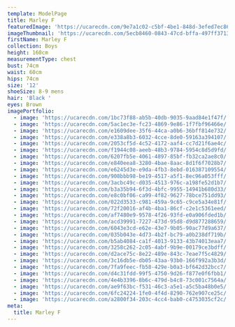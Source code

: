 ```yaml
---
template: ModelPage
title: Marley F
featuredImage: 'https://ucarecdn.com/9e7a1c02-c5bf-4be1-848d-3efed7ec86e1/'
imageThumbnail: 'https://ucarecdn.com/5ecb8460-0843-47cd-bffa-497ff37130bd/'
firstName: Marley F
collection: Boys
height: 160cm
measurementType: chest
bust: 74cm
waist: 60cm
hips: 74cm
size: '12'
shoeSize: 8-9 mens
hair: 'Black '
eyes: Brown
imagePortfolio:
  - image: 'https://ucarecdn.com/1bc73f88-ab5b-40db-9035-9aad84e1f47f/'
  - image: 'https://ucarecdn.com/5ac1ec3e-fc23-4869-9e86-1f7fbf96466e/'
  - image: 'https://ucarecdn.com/e1609dee-35f6-44ca-a0b6-36bff814e732/'
  - image: 'https://ucarecdn.com/e338a8b3-6032-4cce-8de0-59163a394107/'
  - image: 'https://ucarecdn.com/2053cf5d-4c52-4172-aaf4-cc7d21f6ae4c/'
  - image: 'https://ucarecdn.com/f1944c08-aeeb-48b3-9784-5954c8d5d9fd/'
  - image: 'https://ucarecdn.com/6207fb5e-4061-4897-85bf-fb32ca2ae8c0/'
  - image: 'https://ucarecdn.com/e840eea8-3280-4bae-8aac-8d1f6f7028b7/'
  - image: 'https://ucarecdn.com/e6245d3e-e9da-4fb3-8ebd-016387109554/'
  - image: 'https://ucarecdn.com/908bbb98-be19-4517-a5f1-8ec96a053fff/'
  - image: 'https://ucarecdn.com/3acbc49c-d035-4513-976c-a198fe52d1b7/'
  - image: 'https://ucarecdn.com/b3a35b94-6f3d-4bfc-9955-14941b680d33/'
  - image: 'https://ucarecdn.com/e8c0bf06-ca99-4f82-9627-78bce751dd93/'
  - image: 'https://ucarecdn.com/022d3533-c981-459a-9c65-c9ce5a34e81f/'
  - image: 'https://ucarecdn.com/72f20016-af4b-4ba1-86cf-c2e1c5361eed/'
  - image: 'https://ucarecdn.com/af7480e9-9578-4f26-93fd-e0a906fded1b/'
  - image: 'https://ucarecdn.com/acd39991-7227-473d-95d8-d9d877288659/'
  - image: 'https://ucarecdn.com/6043e3cd-e62e-43e7-9b05-90ac77d9a637/'
  - image: 'https://ucarecdn.com/035b043e-4d73-4b2f-bc79-a0b238df719b/'
  - image: 'https://ucarecdn.com/b5ab4084-ca1f-4013-9133-43b74013eaa7/'
  - image: 'https://ucarecdn.com/3258c262-2c05-4abf-9b9e-00179ce3bdff/'
  - image: 'https://ucarecdn.com/d2ace75c-8e22-489e-843c-7eae7f5c4829/'
  - image: 'https://ucarecdn.com/3c16db5e-db05-43aa-93b0-166f992a3b3d/'
  - image: 'https://ucarecdn.com/7fa9feec-fb58-429e-b0a3-bf642d32bcc7/'
  - image: 'https://ucarecdn.com/d4c31fdd-99f5-4750-9d26-f877e0f6fbb1/'
  - image: 'https://ucarecdn.com/4e4b3396-8b6c-479d-b4c8-73c001c7564a/'
  - image: 'https://ucarecdn.com/ae9f63bc-f531-46c3-a5e1-a5c5ba48b0e5/'
  - image: 'https://ucarecdn.com/6fc24224-1fe0-4f4d-8290-762e907ce25c/'
  - image: 'https://ucarecdn.com/a2800f34-203c-4cc4-bab0-c4753035cf2c/'
meta:
  title: Marley F
---
```


